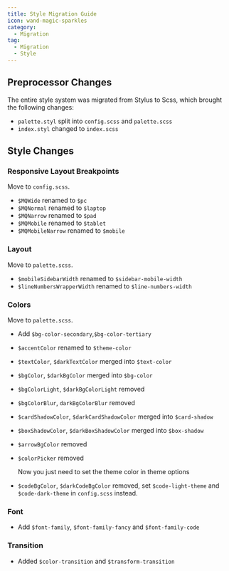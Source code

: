 ```yaml
---
title: Style Migration Guide
icon: wand-magic-sparkles
category:
  - Migration
tag:
  - Migration
  - Style
---
```


## Preprocessor Changes

The entire style system was migrated from Stylus to Scss, which brought the following changes:

- `palette.styl` split into `config.scss` and `palette.scss`
- `index.styl` changed to `index.scss`

## Style Changes

### Responsive Layout Breakpoints

Move to `config.scss`.

- `$MQWide` renamed to `$pc`
- `$MQNormal` renamed to `$laptop`
- `$MQNarrow` renamed to `$pad`
- `$MQMobile` renamed to `$tablet`
- `$MQMobileNarrow` renamed to `$mobile`

### Layout

Move to `palette.scss`.

- `$mobileSidebarWidth` renamed to `$sidebar-mobile-width`
- `$lineNumbersWrapperWidth` renamed to `$line-numbers-width`

### Colors

Move to `palette.scss`.

- Add `$bg-color-secondary`,`$bg-color-tertiary`

- `$accentColor` renamed to `$theme-color`

- `$textColor`, `$darkTextColor` merged into `$text-color`

- `$bgColor`, `$darkBgColor` merged into `$bg-color`

- `$bgColorLight`, `$darkBgColorLight` removed

- `$bgColorBlur`, `darkBgColorBlur` removed

- `$cardShadowColor`, `$darkCardShadowColor` merged into `$card-shadow`

- `$boxShadowColor`, `$darkBoxShadowColor` merged into `$box-shadow`

- `$arrowBgColor` removed

- `$colorPicker` removed

  Now you just need to set the theme color in theme options

- `$codeBgColor`, `$darkCodeBgColor` removed, set `$code-light-theme` and `$code-dark-theme` in `config.scss` instead.

### Font

- Add `$font-family`, `$font-family-fancy` and `$font-family-code`

### Transition

- Added `$color-transition` and `$transform-transition`

